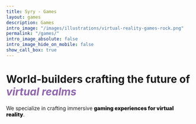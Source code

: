 ```yaml
---
title: Syry - Games
layout: games
description: Games
intro_image: "/images/illustrations/virtual-reality-games-rock.png"
permalink: "/games/"
intro_image_absolute: false
intro_image_hide_on_mobile: false
show_call_box: true
---
```


# World-builders crafting the future of *<span style="color:#9065b0">virtual realms</span>*

We specialize in crafting immersive <strong style="font-weight: 900;">gaming experiences for virtual reality</strong>.
